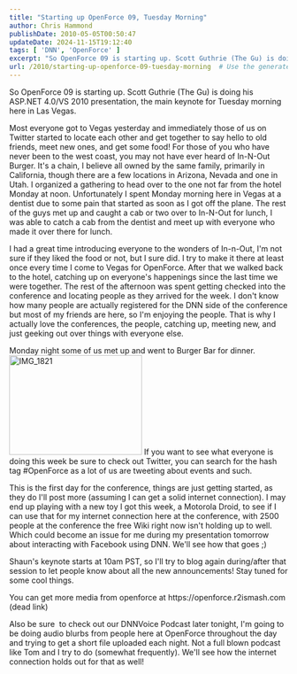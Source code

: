 ```yaml
---
title: "Starting up OpenForce 09, Tuesday Morning"
author: Chris Hammond
publishDate: 2010-05-05T00:50:47
updateDate: 2024-11-15T19:12:40
tags: [ 'DNN', 'OpenForce' ]
excerpt: "So OpenForce 09 is starting up. Scott Guthrie (The Gu) is doing his ASP.NET 4.0/VS 2010 presentation, the main keynote for Tuesday morning here in Las Vegas.  &nbsp; "
url: /2010/starting-up-openforce-09-tuesday-morning  # Use the generated URL with year
---
```

<p>So OpenForce 09 is starting up. Scott Guthrie (The Gu) is doing his ASP.NET 4.0/VS 2010 presentation, the main keynote for Tuesday morning here in Las Vegas.</p>  <p>Most everyone got to Vegas yesterday and immediately those of us on Twitter started to locate each other and get together to say hello to old friends, meet new ones, and get some food! For those of you who have never been to the west coast, you may not have ever heard of In-N-Out Burger. It's a chain, I believe all owned by the same family, primarily in California, though there are a few locations in Arizona, Nevada and one in Utah. I organized a gathering to head over to the one not far from the hotel Monday at noon. Unfortunately I spent Monday morning here in Vegas at a dentist due to some pain that started as soon as I got off the plane. The rest of the guys met up and caught a cab or two over to In-N-Out for lunch, I was able to catch a cab from the dentist and meet up with everyone who made it over there for lunch.</p>  <p>I had a great time introducing everyone to the wonders of In-n-Out, I'm not sure if they liked the food or not, but I sure did. I try to make it there at least once every time I come to Vegas for OpenForce. After that we walked back to the hotel, catching up on everyone's happenings since the last time we were together. The rest of the afternoon was spent getting checked into the conference and locating people as they arrived for the week. I don't know how many people are actually registered for the DNN side of the conference but most of my friends are here, so I'm enjoying the people. That is why I actually love the conferences, the people, catching up, meeting new, and just geeking out over things with everyone else.</p>  <p>Monday night some of us met up and went to Burger Bar for dinner. <a href="https://www.flickr.com/photos/chammond/4093223140/"><img alt="IMG_1821" border="0" height="180" src="https://farm3.static.flickr.com/2538/4093223140_b22a0e6919_m.jpg" width="240" /></a> If you want to see what everyone is doing this week be sure to check out Twitter, you can search for the hash tag #OpenForce as a lot of us are tweeting about events and such.</p>  <p>This is the first day for the conference, things are just getting started, as they do I'll post more (assuming I can get a solid internet connection). I may end up playing with a new toy I got this week, a Motorola Droid, to see if I can use that for my internet connection here at the conference, with 2500 people at the conference the free Wiki right now isn't holding up to well. Which could become an issue for me during my presentation tomorrow about interacting with Facebook using DNN. We'll see how that goes ;)</p>  <p>Shaun's keynote starts at 10am PST, so I'll try to blog again during/after that session to let people know about all the new announcements! Stay tuned for some cool things.</p>  <p>You can get more media from openforce at https://openforce.r2ismash.com (dead link)</p>  <p>Also be sure&nbsp; to check out our DNNVoice Podcast later tonight, I'm going to be doing audio blurbs from people here at OpenForce throughout the day and trying to get a short file uploaded each night. Not a full blown podcast like Tom and I try to do (somewhat frequently). We'll see how the internet connection holds out for that as well!</p>  <p><img height="1" src="https://feeds.feedburner.com/~r/dnndaily/~4/fGcujkgKul0" width="1" /></p> 

